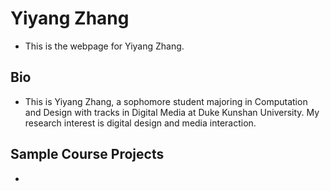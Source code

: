 # Yiyang Zhang
- This is the webpage for Yiyang Zhang.
## Bio
- This is Yiyang Zhang, a sophomore student majoring in Computation and Design with tracks in Digital Media at Duke Kunshan University. My research interest is digital design and media interaction.


## Sample Course Projects
-
